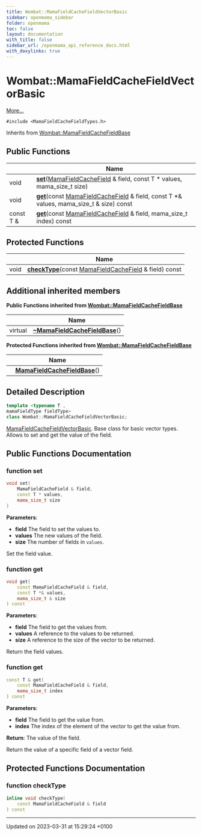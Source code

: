 ```yaml
---
title: Wombat::MamaFieldCacheFieldVectorBasic
sidebar: openmama_sidebar
folder: openmama
toc: false
layout: documentation
with_title: false
sidebar_url: /openmama_api_reference_docs.html
with_doxylinks: true
---
```


# Wombat::MamaFieldCacheFieldVectorBasic



 [More...](#detailed-description)


`#include <MamaFieldCacheFieldTypes.h>`

Inherits from [Wombat::MamaFieldCacheFieldBase](classWombat_1_1MamaFieldCacheFieldBase.html)

## Public Functions

|                | Name           |
| -------------- | -------------- |
| void | **[set](classWombat_1_1MamaFieldCacheFieldVectorBasic.html#function-set)**([MamaFieldCacheField](classWombat_1_1MamaFieldCacheField.html) & field, const T * values, mama_size_t size) |
| void | **[get](classWombat_1_1MamaFieldCacheFieldVectorBasic.html#function-get)**(const [MamaFieldCacheField](classWombat_1_1MamaFieldCacheField.html) & field, const T *& values, mama_size_t & size) const |
| const T & | **[get](classWombat_1_1MamaFieldCacheFieldVectorBasic.html#function-get)**(const [MamaFieldCacheField](classWombat_1_1MamaFieldCacheField.html) & field, mama_size_t index) const |

## Protected Functions

|                | Name           |
| -------------- | -------------- |
| void | **[checkType](classWombat_1_1MamaFieldCacheFieldVectorBasic.html#function-checktype)**(const [MamaFieldCacheField](classWombat_1_1MamaFieldCacheField.html) & field) const |

## Additional inherited members

**Public Functions inherited from [Wombat::MamaFieldCacheFieldBase](classWombat_1_1MamaFieldCacheFieldBase.html)**

|                | Name           |
| -------------- | -------------- |
| virtual | **[~MamaFieldCacheFieldBase](classWombat_1_1MamaFieldCacheFieldBase.html#function-~mamafieldcachefieldbase)**() |

**Protected Functions inherited from [Wombat::MamaFieldCacheFieldBase](classWombat_1_1MamaFieldCacheFieldBase.html)**

|                | Name           |
| -------------- | -------------- |
| | **[MamaFieldCacheFieldBase](classWombat_1_1MamaFieldCacheFieldBase.html#function-mamafieldcachefieldbase)**() |


## Detailed Description

```cpp
template <typename T ,
mamaFieldType fieldType>
class Wombat::MamaFieldCacheFieldVectorBasic;
```


[MamaFieldCacheFieldVectorBasic](classWombat_1_1MamaFieldCacheFieldVectorBasic.html). Base class for basic vector types. Allows to set and get the value of the field. 

## Public Functions Documentation

### function set

```cpp
void set(
    MamaFieldCacheField & field,
    const T * values,
    mama_size_t size
)
```


**Parameters**: 

  * **field** The field to set the values to. 
  * **values** The new values of the field. 
  * **size** The number of fields in `values`. 


Set the field value.


### function get

```cpp
void get(
    const MamaFieldCacheField & field,
    const T *& values,
    mama_size_t & size
) const
```


**Parameters**: 

  * **field** The field to get the values from. 
  * **values** A reference to the values to be returned. 
  * **size** A reference to the size of the vector to be returned. 


Return the field values.


### function get

```cpp
const T & get(
    const MamaFieldCacheField & field,
    mama_size_t index
) const
```


**Parameters**: 

  * **field** The field to get the value from. 
  * **index** The index of the element of the vector to get the value from. 


**Return**: The value of the field. 

Return the value of a specific field of a vector field.


## Protected Functions Documentation

### function checkType

```cpp
inline void checkType(
    const MamaFieldCacheField & field
) const
```


-------------------------------

Updated on 2023-03-31 at 15:29:24 +0100